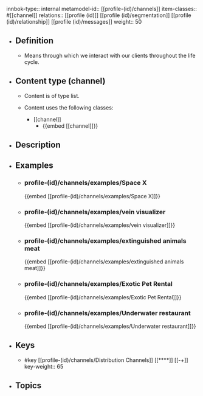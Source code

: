 innbok-type:: internal
metamodel-id:: [[profile-(id)/channels]]
item-classes:: #[[channel]]
relations:: [[profile (id)]] [[profile (id)/segmentation]] [[profile (id)/relationship]] [[profile (id)/messages]]
weight:: 50

- ## Definition
  - Means through which we interact with our clients throughout the life cycle.
- ## Content type (channel)
  - Content is of type list.
  
  - Content uses the following classes:
    - [[channel]]
      - {{embed [[channel]]}}
  
- ## Description
- ## Examples
  - ### profile-(id)/channels/examples/Space X
    {{embed [[profile-(id)/channels/examples/Space X]]}}
  - ### profile-(id)/channels/examples/vein visualizer
    {{embed [[profile-(id)/channels/examples/vein visualizer]]}}
  - ### profile-(id)/channels/examples/extinguished animals meat
    {{embed [[profile-(id)/channels/examples/extinguished animals meat]]}}
  - ### profile-(id)/channels/examples/Exotic Pet Rental
    {{embed [[profile-(id)/channels/examples/Exotic Pet Rental]]}}
  - ### profile-(id)/channels/examples/Underwater restaurant
    {{embed [[profile-(id)/channels/examples/Underwater restaurant]]}}
  
- ## Keys
  - #key [[profile-(id)/channels/Distribution Channels]] [[****]] [[-+]]
    key-weight:: 65
- ## Topics
  

